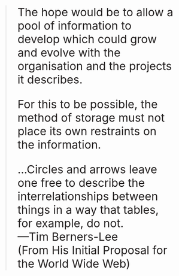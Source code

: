 <!-- .slide:  data-background-image="slides/img/earth_network.jpg" data-background-position="center" data-background-size="100% 100%" -->
<blockquote class="single-quote fragment fade-right" data-fragment-index="1" style="color: rgba(34, 31, 31, 1); font-size: 30px">
  <p class="fragment fade-up" data-fragment-index="1">
    The hope would be to allow a pool of information to develop which could grow and evolve with the organisation
    and the projects it describes.
  </p>
  <p class="fragment fade-up" data-fragment-index="3">
    For this to be possible, the method of storage must not place its own restraints on the information.
  </p>
  <p class="fragment fade-up" data-fragment-index="4">
    ...Circles and arrows leave one free to describe the interrelationships between things in a way that tables,
    for example, do not.<br>
    <span class="fragment fade-up" data-fragment-index="5">&mdash;Tim Berners-Lee</span>
    <span class="fragment fade-up" data-fragment-index="6">
      <br>(From His Initial Proposal for the World Wide Web)
    </span>
  </p>
</blockquote>


